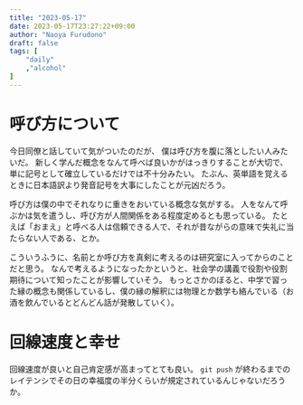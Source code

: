 ```yaml
---
title: "2023-05-17"
date: 2023-05-17T23:27:22+09:00
author: "Naoya Furudono"
draft: false
tags: [
    "daily"
    ,"alcohol"
]
---
```


# 呼び方について

今日同僚と話していて気がついたのだが、
僕は呼び方を腹に落としたい人みたいだ。
新しく学んだ概念をなんて呼べば良いかがはっきりすることが大切で、
単に記号として確立しているだけでは不十分みたい。
たぶん、英単語を覚えるときに日本語訳より発音記号を大事にしたことが元凶だろう。

呼び方は僕の中でそれなりに重きをおいている概念な気がする。
人をなんて呼ぶかは気を遣うし、呼び方が人間関係をある程度定めるとも思っている。
たとえば「おまえ」と呼べる人は信頼できる人で、それが昔ながらの意味で失礼に当たらない人である、とか。

こういうふうに、名前とか呼び方を真剣に考えるのは研究室に入ってからのことだと思う。
なんで考えるようになったかというと、社会学の講義で役割や役割期待について知ったことが影響していそう。
もっとさかのぼると、中学で習った縁の概念も関係しているし、僕の縁の解釈には物理とか数学も絡んでいる（お酒を飲んでいるとどんどん話が発散していく）。


# 回線速度と幸せ

回線速度が良いと自己肯定感が高まってとても良い。
`git push` が終わるまでのレイテンシでその日の幸福度の半分くらいが規定されているんじゃないだろうか。

